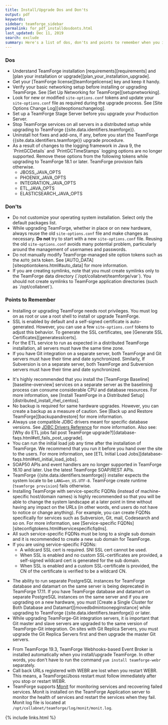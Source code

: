 ```yaml
---
title: Install/Upgrade Dos and Don'ts
output: pdf
keywords: 
sidebar: teamforge_sidebar
permalink: for_pdf_installdosdonts.html
last_updated: Dec 11, 2019
search: exclude
summary: Here's a list of dos, don'ts and points to remember when you install or upgrade TeamForge.
---
```

### Dos

* Understand TeamForge installation [requirements][requirements] and [plan your installation or upgrade][plan_your_installation_upgrade].
* Get your [TeamForge license][teamforgelicense] key and keep it handy.
* Verify your basic networking setup before installing or upgrading TeamForge. See [Set Up Networking for TeamForge][setupnetworking].
* Look for new or modified `site-options.conf` tokens and update your `site-options.conf` file as required during the upgrade process. See [Site Options Change Log][siteoptionschangelog].
* Set up a TeamForge Stage Server before you upgrade your Production Server.
* Stop TeamForge services on all servers in a distributed setup while upgrading to TeamForge {{site.data.identifiers.teamforge}}.
* Uninstall hot fixes and add-ons, if any, before you start the TeamForge {{site.data.identifiers.teamforge}} upgrade procedure.
* <!-- (See: https://forge.collab.net/sf/go/artf300770) -->As a result of changes to the logging framework in Java 9, the `PrintGCDetails` and `PrintGCTimeStamps` logging options are no longer supported. Remove these options from the following tokens while upgrading to TeamForge 18.1 or later. TeamForge provision fails otherwise.
  * JBOSS_JAVA_OPTS
  * PHOENIX_JAVA_OPTS
  * INTEGRATION_JAVA_OPTS
  * ETL_JAVA_OPTS
  * ELASTICSEARCH_JAVA_OPTS

### Don'ts

* Do not customize your operating system installation. Select only the default packages list.
* While upgrading TeamForge, whether in place or on new hardware, always reuse the old `site-options.conf` file and make changes as necessary. **Do not** try to start with a new `site-options.conf` file. Reusing the old `site-options.conf` avoids many potential problem, particularly around the management of usernames and passwords.
* Do not manually modify TeamForge-managed site option tokens such as the `AUTO_DATA` token. See [AUTO_DATA][siteoptiontokens.html#auto_data] for more information.
* <!-- https://forge.collab.net/sf/go/artf302825#8 -->If you are creating symlinks, note that you must create symlinks only to the TeamForge data directory (`/opt/collabnet/teamforge/var`). You should not create symlinks to TeamForge application directories (such as `/opt/collabnet`).

### Points to Remember

* Installing or upgrading TeamForge needs root privileges. You must log on as root or use a root shell to install or upgrade TeamForge.
* SSL is enabled by default and a self-signed certificate is auto-generated. However, you can use a few `site-options.conf` tokens to adjust this behavior. To generate the SSL certificates, see [Generate SSL Certificates][generatesslcerts].
* For the ETL service to run as expected in a distributed TeamForge installation, all servers must have the same time zone.
* If you have Git integration on a separate server, both TeamForge and Git servers must have their time and date synchronized. Similarly, If Subversion is on a separate server, both TeamForge and Subversion servers must have their time and date synchronized.
<!-- * While you can run both EventQ and TeamForge on the same server, CollabNet recommends such an approach only for testing purposes. It's always recommended to run EventQ on a separate server for optimal scalability. -->
* It's highly recommended that you install the [TeamForge Baseline][baseline-overview] services on a separate server as the baselining process can consume considerable CPU and database resources. For more information, see [Install TeamForge in a Distributed Setup][distributed_install_rhel_centos].   
* No backup is required for same hardware upgrades. However, you can create a backup as a measure of caution. See [Back up and Restore TeamForge][backupandrestore] for more information.
* Always use compatible JDBC drivers meant for specific database versions. See [JDBC Drivers Reference](https://help.pentaho.com/Documentation/5.2/0D0/160/010) for more information. Also see: [Why do ETL jobs fail post TeamForge upgrade?][database-faqs.html#etl_fails_post_upgrade].
* You can run the initial load job any time after the installation of TeamForge. We recommend that you run it before you hand over the site to the users. For more information, see [ETL Initial Load Jobs][database-faqs.html#etl_initial_load_jobs].
* SOAP50 APIs and event handlers are no longer supported in TeamForge 16.10 and later. Use the latest TeamForge SOAP/REST APIs. 
* TeamForge {{site.data.identifiers.teamforge}} installer expects the system locale to be `LANG=en_US.UTF-8`. TeamForge create runtime (`teamforge provision`) fails otherwise.
* Installing TeamForge with service-specific FQDNs (instead of machine-specific host/domain names) is highly recommended so that you will be able to change the system landscape at a later point in time without having any impact on the URLs (in other words, end users do not have to notice or change anything). For example, you can create FQDNs specifically for services such as Subversion, Git, mail, Codesearch and so on. For more information, see [Service-specific FQDNs][siteconfigtokens.html#servicespecificfqdns].
* All such service-specific FQDNs must be long to a single sub domain and it is recommended to create a new sub domain for TeamForge.
* If you are using service-specific FQDNs:
  * A wildcard SSL cert is required. SNI SSL cert cannot be used.
  * When SSL is enabled and no custom SSL-certificates are provided, a self-signed wildcard cert is generated for the sub domain.
  * When SSL is enabled and a custom SSL-certificate is provided, the CN of the certificate is verified to be a wildcard CN.
<!-- https://forge.collab.net/sf/go/artf301286#6 -->
<!-- * You cannot have a separate PUBLIC_FQDN for EventQ. -->
* The ability to run separate PostgreSQL instances for TeamForge database and datamart on the same server is being deprecated in TeamForge 17.11. If you have TeamForge database and datamart on separate PostgreSQL instances on the same server and if you are upgrading on a new hardware, you must [Create a Single Cluster for Both Database and Datamart][movedbdmintoonepginstance] while upgrading to TeamForge {{site.data.identifiers.teamforge}} or later.
* While upgrading TeamForge-Git integration servers, it is important that Git master and slave servers are upgraded to the same version of TeamForge-Git integration. On sites with Git Replica Servers, you must upgrade the Git Replica Servers first and then upgrade the master Git servers.
<!-- * EventQ is not installed by default when you install TeamForge 19.0 or later. However, you can install EventQ seprately, if required. EventQ installation instructions are included in the TeamForge installation/upgrade instructions, which you can ignore if not required for your setup.  --> 
* From TeamForge 19.3, TeamForge Webhooks-based Event Broker is installed automatically when you install/upgrade TeamForge. In other words, you don't have to run the command `yum install teamforge-webr` separately.
* Call back URLs registered with WEBR are lost when you restart WEBR. This means, a TeamForge/Jboss restart must follow immediately after you stop or restart WEBR.
* TeamForge supports [Monit](https://mmonit.com/monit/) for monitoring services and recovering failed services. Monit is installed on the TeamForge Application server to monitor the health of services and restart the services when they fail. Monit log file is located at `/opt/collabnet/teamforge/log/monit/monit.log`.   


{% include links.html %}